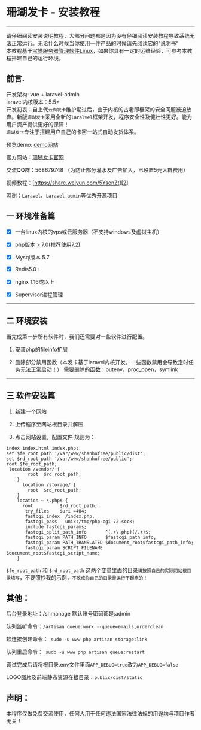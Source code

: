 ﻿# 珊瑚发卡 - 安装教程

------

请仔细阅读安装说明教程，大部分问题都是因为没有仔细阅读安装教程导致系统无法正常运行。无论什么时候当你使用一件产品的时候请先阅读它的”说明书“  
本教程基于[宝塔服务器管理软件Linux](https://www.bt.cn/)，如果你具有一定的运维经验，可参考本教程搭建自己的运行环境。

## 前言.

开发架构: vue + laravel-admin   
laravel内核版本：5.5+    
开发初衷：自上代`云尚发卡`维护期过后，由于内核的古老即框架的安全问题被迫放弃。新版`珊瑚发卡`采用全新的`laralvel`框架开发，程序安全性及健壮性更好。能为用户资产提供更好的保障！    
`珊瑚发卡`专注于搭建用户自己的卡密一站式自动发货体系。  

预览demo: [demo网站][3] 

官方网站：[珊瑚发卡官网][1]    

交流QQ群：568679748 （为防止部分灌水及广告加入，已设置5元入群费用）    

视频教程：[https://share.weiyun.com/5YsenZt][2]  

鸣谢：`Laravel`、`Laravel-admin`等优秀开源项目 

## 一 环境准备篇
- [x] 一台linux内核的vps或云服务器（不支持windows及虚拟主机）
- [x] php版本 > 7.0(推荐使用7.2)
- [x] Mysql版本 5.7
- [x] Redis5.0+
- [x] nginx 1.16或以上
- [x] Supervisor进程管理



------

## 二 环境安装

当完成第一步所有软件时，我们还需要对一些软件进行配置。

1. 安装php的fileinfo扩展


2. 删除部分禁用函数（本发卡基于laravel内核开发，一些函数禁用会导致定时任务无法正常启动！）
需要删除的函数：putenv，proc_open，symlink


------

## 三 软件安装篇

1. 新建一个网站

2. 上传程序至网站根目录并解压

3. 点击网站设置，配置文件
规则为：

```
index index.html index.php;
set $fe_root_path '/var/www/shanhufree/public/dist';
set $rd_root_path '/var/www/shanhufree/public';
root $fe_root_path;
 location /vendor/ {
        root  $rd_root_path;
    }
      location /storage/ {
        root  $rd_root_path;
    }
    location ~ \.php$ {
	  root          $rd_root_path;
       try_files    $uri =404;
       fastcgi_index  /index.php;
       fastcgi_pass   unix:/tmp/php-cgi-72.sock;
       include fastcgi_params;
       fastcgi_split_path_info       ^(.+\.php)(/.+)$;
       fastcgi_param PATH_INFO       $fastcgi_path_info;
       fastcgi_param PATH_TRANSLATED $document_root$fastcgi_path_info;
       fastcgi_param SCRIPT_FILENAME $document_root$fastcgi_script_name;
    }
```


`$fe_root_path` 和 `$rd_root_path` 这两个变量里面的目录`请按照自己的实际网站根目录填写`，不要照抄我的示例，`不改成你自己的目录是运行不起来的！`    


## 其他：

后台登录地址：/shmanage  默认账号密码都是:admin

队列监听命令：`/artisan queue:work --queue=emails,orderclean`

软连接创建命令：` sudo -u www php artisan storage:link`

队列重启命令：` sudo -u www php artisan queue:restart`

调试完成后请将根目录.env文件里面`APP_DEBUG=true`改为`APP_DEBUG=false`   

LOGO图片及前端静态资源在根目录：`public/dist/static`

## 声明：

本程序仅做免费交流使用，任何人用于任何违法国家法律法规的用途均与项目作者无关！


  [1]: http://www.shanhufk.com
  [2]: https://share.weiyun.com/5YsenZt
  [3]: https://free.shanhufk.com